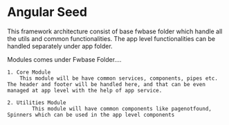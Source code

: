 # Angular Seed

This framework architecture consist of base fwbase folder which handle  all the utils and common functionalities.
The app level functionalities can be handled separately under app folder.

Modules comes under Fwbase Folder....

    1. Core Module 
        This module will be have common services, components, pipes etc. The header and footer will be handled here, and that can be even managed at app level with the help of app service.
        
    2. Utilities Module 
            This module will have common components like pagenotfound, Spinners which can be used in the app level components
